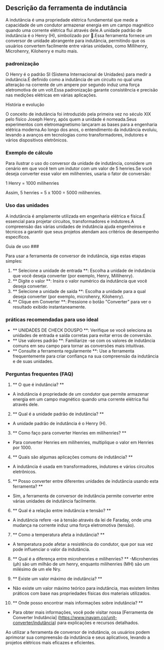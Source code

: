## Descrição da ferramenta de indutância

A indutância é uma propriedade elétrica fundamental que mede a capacidade de um condutor armazenar energia em um campo magnético quando uma corrente elétrica flui através dele.A unidade padrão de indutância é o Henry (H), simbolizado por 🔌.Essa ferramenta fornece um conversor de unidade abrangente para indutância, permitindo que os usuários convertem facilmente entre várias unidades, como Millihenry, Microhenry, Kilohenry e muito mais.

### padronização

O Henry é o padrão SI (Sistema Internacional de Unidades) para medir a indutância.É definido como a indutância de um circuito no qual uma alteração na corrente de um ampere por segundo induz uma força eletromotiva de um volt.Essa padronização garante consistência e precisão nas medições elétricas em várias aplicações.

História e evolução

O conceito de indutância foi introduzido pela primeira vez no século XIX pelo físico Joseph Henry, após quem a unidade é nomeada.Seus experimentos com eletromagnetismo lançaram as bases para a engenharia elétrica moderna.Ao longo dos anos, o entendimento da indutância evoluiu, levando a avanços em tecnologias como transformadores, indutores e vários dispositivos eletrônicos.

### Exemplo de cálculo

Para ilustrar o uso do conversor da unidade de indutância, considere um cenário em que você tem um indutor com um valor de 5 henries.Se você deseja converter esse valor em milihenries, usaria o fator de conversão:

1 Henry = 1000 milihenries

Assim, 5 henries = 5 x 1000 = 5000 milihenries.

### Uso das unidades

A indutância é amplamente utilizada em engenharia elétrica e física.É essencial para projetar circuitos, transformadores e indutores.A compreensão das várias unidades de indutância ajuda engenheiros e técnicos a garantir que seus projetos atendam aos critérios de desempenho específicos.

Guia de uso ###

Para usar a ferramenta de conversor de indutância, siga estas etapas simples:

1. ** Selecione a unidade de entrada **: Escolha a unidade de indutância que você deseja converter (por exemplo, Henry, Millihenry).
2. ** Digite o valor **: Insira o valor numérico da indutância que você deseja converter.
3. ** Selecione a unidade de saída **: Escolha a unidade para a qual deseja converter (por exemplo, microhenry, Kilohenry).
4. ** Clique em Converter **: Pressione o botão "Converter" para ver o resultado exibido instantaneamente.

### práticas recomendadas para uso ideal

- ** UNIDADES DE CHECK DOUSPO **: Verifique se você seleciona as unidades de entrada e saída corretas para evitar erros de conversão.
- ** Use valores padrão **: Familiarize -se com os valores de indutância comuns em seu campo para tornar as conversões mais intuitivas.
- ** Consulte a ferramenta regularmente **: Use a ferramenta frequentemente para criar confiança na sua compreensão da indutância e de suas unidades.

### Perguntas frequentes (FAQ)

1. ** O que é indutância? **
- A indutância é propriedade de um condutor que permite armazenar energia em um campo magnético quando uma corrente elétrica flui através dele.

2. ** Qual é a unidade padrão de indutância? **
- A unidade padrão de indutância é o Henry (H).

3. ** Como faço para converter Henries em milihenries? **
- Para converter Henries em milihenries, multiplique o valor em Henries por 1000.

4. ** Quais são algumas aplicações comuns de indutância? **
- A indutância é usada em transformadores, indutores e vários circuitos eletrônicos.

5. ** Posso converter entre diferentes unidades de indutância usando esta ferramenta? **
- Sim, a ferramenta de conversor de indutância permite converter entre várias unidades de indutância facilmente.

6. ** Qual é a relação entre indutância e tensão? **
- A indutância refere -se à tensão através da lei de Faraday, onde uma mudança na corrente induz uma força eletromotiva (tensão).

7. ** Como a temperatura afeta a indutância? **
- A temperatura pode afetar a resistência do condutor, que por sua vez pode influenciar o valor da indutância.

8. ** Qual é a diferença entre microhenries e milihenries? **
-Microhenries (µh) são um milhão de um henry, enquanto milihenries (MH) são um milésimo de um ele Nry.

9. ** Existe um valor máximo de indutância? **
- Não existe um valor máximo teórico para indutância, mas existem limites práticos com base nas propriedades físicas dos materiais utilizados.

10. ** Onde posso encontrar mais informações sobre indutância? **
- Para obter mais informações, você pode visitar nossa [Ferramenta de Converter Indutância] (https://www.inayam.co/unit-converter/indutância) para explicações e recursos detalhados.

Ao utilizar a ferramenta de conversor de indutância, os usuários podem aprimorar sua compreensão da indutância e seus aplicativos, levando a projetos elétricos mais eficazes e eficientes.